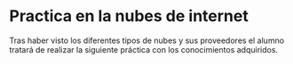 # Practica en la nubes de internet

Tras haber visto los diferentes tipos de nubes y sus proveedores el alumno tratará de realizar la siguiente práctica con los conocimientos adquiridos.

